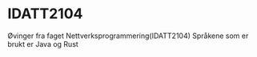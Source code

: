 # IDATT2104
Øvinger fra faget Nettverksprogrammering(IDATT2104)
Språkene som er brukt er Java og Rust